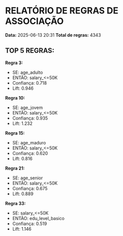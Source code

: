 # RELATÓRIO DE REGRAS DE ASSOCIAÇÃO

**Data:** 2025-06-13 20:31
**Total de regras:** 4343

## TOP 5 REGRAS:

**Regra 3:**
- SE: age_adulto
- ENTÃO: salary_<=50K
- Confiança: 0.718
- Lift: 0.946

**Regra 10:**
- SE: age_jovem
- ENTÃO: salary_<=50K
- Confiança: 0.935
- Lift: 1.232

**Regra 15:**
- SE: age_maduro
- ENTÃO: salary_<=50K
- Confiança: 0.620
- Lift: 0.816

**Regra 21:**
- SE: age_senior
- ENTÃO: salary_<=50K
- Confiança: 0.675
- Lift: 0.889

**Regra 33:**
- SE: salary_<=50K
- ENTÃO: edu_level_basico
- Confiança: 0.519
- Lift: 1.146

